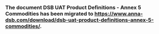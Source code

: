 ### The document DSB UAT Product Definitions - Annex 5 Commodities has been migrated to https://www.anna-dsb.com/download/dsb-uat-product-definitions-annex-5-commodities/.
